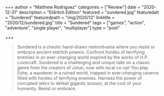 +++
author = "Matthew Rodriguez"
categories = ["Review"]
date = "2020-12-31"
description = "Eldritch Edition"
featured = "sundered.jpg"
featuredalt = "Sundered"
featuredpath = "img/2020/12"
linktitle = "2020/12/sundered.jpg"
title = "Sundered"
tags = ["games", "action", "adventure", "single player", "multiplayer"]
type = "post"

+++

> Sundered is a chaotic hand­-drawn metroidvania where you resist or embrace ancient eldritch powers. Confront hordes of terrifying enemies in an ever-changing world inspired by the works of H.P. Lovecraft. Sundered is a challenging and unique take on a classic genre from the creators of Jotun, now with local co-op! You play Eshe, a wanderer in a ruined world, trapped in ever-­changing caverns filled with hordes of terrifying enemies. Harness the power of corrupted relics to defeat gigantic bosses, at the cost of your humanity. Resist or embrace.